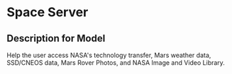 # Space Server

## Description for Model

Help the user access NASA's technology transfer, Mars weather data, SSD/CNEOS data, Mars Rover Photos, and NASA Image and Video Library.


